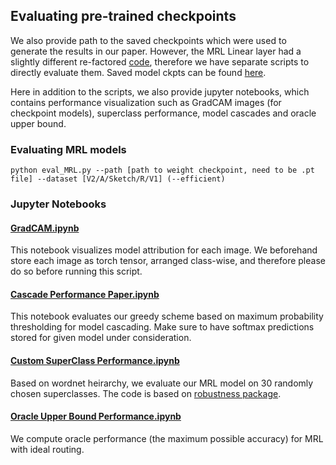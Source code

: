 ## Evaluating pre-trained checkpoints
We also provide path to the saved checkpoints which were used to generate the results in our paper. However, the MRL Linear layer had a slightly different re-factored [code](eval_ckpts/NestingLayer.py), therefore we have separate scripts to directly evaluate them. Saved model ckpts can be found [here](https://drive.google.com/drive/folders/1IEfJk4xp-sPEKvKn6eKAUzvoRV8ho2vq?usp=sharing). 

Here in addition to the scripts, we also provide jupyter notebooks, which contains performance visualization such as GradCAM images (for checkpoint models), superclass performance, model cascades and oracle upper bound.  

### Evaluating MRL models 
```
python eval_MRL.py --path [path to weight checkpoint, need to be .pt file] --dataset [V2/A/Sketch/R/V1] (--efficient)
```

### Jupyter Notebooks 

#### [GradCAM.ipynb](GradCAM.ipynb)

This notebook visualizes model attribution for each image. We beforehand store each image as torch tensor, arranged class-wise, and therefore please do so before running this script. 

#### [Cascade Performance Paper.ipynb](<./Cascade Performance Paper.ipynb>)
This notebook evaluates our greedy scheme based on maximum probability thresholding for model cascading. Make sure to have softmax predictions stored for given model under consideration. 

#### [Custom SuperClass Performance.ipynb](<./Custom SuperClass Performance.ipynb>)
Based on wordnet heirarchy, we evaluate our MRL model on 30 randomly chosen superclasses. The code is based on [robustness package](https://github.com/MadryLab/robustness). 	  

#### [Oracle Upper Bound Performance.ipynb](<./Oracle Upper Bound Performance.ipynb>)
We compute oracle performance (the maximum possible accuracy) for MRL with ideal routing. 
